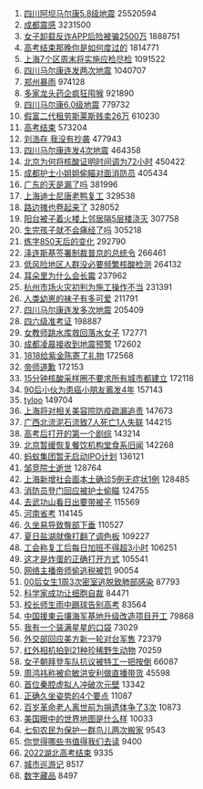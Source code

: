 1. [四川阿坝马尔康5.8级地震](https://s.weibo.com//weibo?q=%23%E5%9B%9B%E5%B7%9D%E9%98%BF%E5%9D%9D%E9%A9%AC%E5%B0%94%E5%BA%B75.8%E7%BA%A7%E5%9C%B0%E9%9C%87%23&Refer=top) 25520594
2. [成都震感](https://s.weibo.com//weibo?q=%23%E6%88%90%E9%83%BD%E9%9C%87%E6%84%9F%23&Refer=top) 3231500
3. [女子卸载反诈APP后险被骗2500万](https://s.weibo.com//weibo?q=%23%E5%A5%B3%E5%AD%90%E5%8D%B8%E8%BD%BD%E5%8F%8D%E8%AF%88APP%E5%90%8E%E9%99%A9%E8%A2%AB%E9%AA%972500%E4%B8%87%23&Refer=top) 1888751
4. [高考结束那晚你是如何度过的](https://s.weibo.com//weibo?q=%23%E9%AB%98%E8%80%83%E7%BB%93%E6%9D%9F%E9%82%A3%E6%99%9A%E4%BD%A0%E6%98%AF%E5%A6%82%E4%BD%95%E5%BA%A6%E8%BF%87%E7%9A%84%23&Refer=top) 1814771
5. [上海7个区周末将实施应检尽检](https://s.weibo.com//weibo?q=%23%E4%B8%8A%E6%B5%B77%E4%B8%AA%E5%8C%BA%E5%91%A8%E6%9C%AB%E5%B0%86%E5%AE%9E%E6%96%BD%E5%BA%94%E6%A3%80%E5%B0%BD%E6%A3%80%23&Refer=top) 1091522
6. [四川马尔康连发两次地震](https://s.weibo.com//weibo?q=%23%E5%9B%9B%E5%B7%9D%E9%A9%AC%E5%B0%94%E5%BA%B7%E8%BF%9E%E5%8F%91%E4%B8%A4%E6%AC%A1%E5%9C%B0%E9%9C%87%23&Refer=top) 1040707
7. [郑州暴雨](https://s.weibo.com//weibo?q=%23%E9%83%91%E5%B7%9E%E6%9A%B4%E9%9B%A8%23&Refer=top) 974128
8. [多家龙头药企疯狂囤猴](https://s.weibo.com//weibo?q=%23%E5%A4%9A%E5%AE%B6%E9%BE%99%E5%A4%B4%E8%8D%AF%E4%BC%81%E7%96%AF%E7%8B%82%E5%9B%A4%E7%8C%B4%23&Refer=top) 921890
9. [四川马尔康6.0级地震](https://s.weibo.com//weibo?q=%23%E5%9B%9B%E5%B7%9D%E9%A9%AC%E5%B0%94%E5%BA%B76.0%E7%BA%A7%E5%9C%B0%E9%9C%87%23&Refer=top) 779732
10. [假富二代租劳斯莱斯贱卖26万](https://s.weibo.com//weibo?q=%23%E5%81%87%E5%AF%8C%E4%BA%8C%E4%BB%A3%E7%A7%9F%E5%8A%B3%E6%96%AF%E8%8E%B1%E6%96%AF%E8%B4%B1%E5%8D%9626%E4%B8%87%23&Refer=top) 610230
11. [高考结束](https://s.weibo.com//weibo?q=%23%E9%AB%98%E8%80%83%E7%BB%93%E6%9D%9F%23&Refer=top) 573204
12. [刘浩存 我没有抄袭](https://s.weibo.com//weibo?q=%E5%88%98%E6%B5%A9%E5%AD%98%20%E6%88%91%E6%B2%A1%E6%9C%89%E6%8A%84%E8%A2%AD&Refer=top) 477943
13. [四川马尔康连发4次地震](https://s.weibo.com//weibo?q=%23%E5%9B%9B%E5%B7%9D%E9%A9%AC%E5%B0%94%E5%BA%B7%E8%BF%9E%E5%8F%914%E6%AC%A1%E5%9C%B0%E9%9C%87%23&Refer=top) 464358
14. [北京为何将核酸证明时间调为72小时](https://s.weibo.com//weibo?q=%23%E5%8C%97%E4%BA%AC%E4%B8%BA%E4%BD%95%E5%B0%86%E6%A0%B8%E9%85%B8%E8%AF%81%E6%98%8E%E6%97%B6%E9%97%B4%E8%B0%83%E4%B8%BA72%E5%B0%8F%E6%97%B6%23&Refer=top) 450422
15. [成都护士小姐姐偷瞄对面消防员](https://s.weibo.com//weibo?q=%23%E6%88%90%E9%83%BD%E6%8A%A4%E5%A3%AB%E5%B0%8F%E5%A7%90%E5%A7%90%E5%81%B7%E7%9E%84%E5%AF%B9%E9%9D%A2%E6%B6%88%E9%98%B2%E5%91%98%23&Refer=top) 405434
16. [广东的天是漏了吗](https://s.weibo.com//weibo?q=%23%E5%B9%BF%E4%B8%9C%E7%9A%84%E5%A4%A9%E6%98%AF%E6%BC%8F%E4%BA%86%E5%90%97%23&Refer=top) 381996
17. [上海迪士尼唐老鸭复工](https://s.weibo.com//weibo?q=%23%E4%B8%8A%E6%B5%B7%E8%BF%AA%E5%A3%AB%E5%B0%BC%E5%94%90%E8%80%81%E9%B8%AD%E5%A4%8D%E5%B7%A5%23&Refer=top) 329538
18. [路边摊也卷起来了](https://s.weibo.com//weibo?q=%23%E8%B7%AF%E8%BE%B9%E6%91%8A%E4%B9%9F%E5%8D%B7%E8%B5%B7%E6%9D%A5%E4%BA%86%23&Refer=top) 328052
19. [阳台被子着火楼上邻居隔5层楼浇灭](https://s.weibo.com//weibo?q=%23%E9%98%B3%E5%8F%B0%E8%A2%AB%E5%AD%90%E7%9D%80%E7%81%AB%E6%A5%BC%E4%B8%8A%E9%82%BB%E5%B1%85%E9%9A%945%E5%B1%82%E6%A5%BC%E6%B5%87%E7%81%AD%23&Refer=top) 307758
20. [生完孩子就不会痛经了吗](https://s.weibo.com//weibo?q=%23%E7%94%9F%E5%AE%8C%E5%AD%A9%E5%AD%90%E5%B0%B1%E4%B8%8D%E4%BC%9A%E7%97%9B%E7%BB%8F%E4%BA%86%E5%90%97%23&Refer=top) 305218
21. [练字850天后的变化](https://s.weibo.com//weibo?q=%23%E7%BB%83%E5%AD%97850%E5%A4%A9%E5%90%8E%E7%9A%84%E5%8F%98%E5%8C%96%23&Refer=top) 292790
22. [泽连斯基签署制裁普京的总统令](https://s.weibo.com//weibo?q=%23%E6%B3%BD%E8%BF%9E%E6%96%AF%E5%9F%BA%E7%AD%BE%E7%BD%B2%E5%88%B6%E8%A3%81%E6%99%AE%E4%BA%AC%E7%9A%84%E6%80%BB%E7%BB%9F%E4%BB%A4%23&Refer=top) 266461
23. [低风险地区人群没必要频繁核酸检测](https://s.weibo.com//weibo?q=%23%E4%BD%8E%E9%A3%8E%E9%99%A9%E5%9C%B0%E5%8C%BA%E4%BA%BA%E7%BE%A4%E6%B2%A1%E5%BF%85%E8%A6%81%E9%A2%91%E7%B9%81%E6%A0%B8%E9%85%B8%E6%A3%80%E6%B5%8B%23&Refer=top) 264132
24. [耳朵里为什么会长霉](https://s.weibo.com//weibo?q=%23%E8%80%B3%E6%9C%B5%E9%87%8C%E4%B8%BA%E4%BB%80%E4%B9%88%E4%BC%9A%E9%95%BF%E9%9C%89%23&Refer=top) 237962
25. [杭州市场火灾初判为施工操作不当](https://s.weibo.com//weibo?q=%23%E6%9D%AD%E5%B7%9E%E5%B8%82%E5%9C%BA%E7%81%AB%E7%81%BE%E5%88%9D%E5%88%A4%E4%B8%BA%E6%96%BD%E5%B7%A5%E6%93%8D%E4%BD%9C%E4%B8%8D%E5%BD%93%23&Refer=top) 231391
26. [人类幼崽的袜子有多可爱](https://s.weibo.com//weibo?q=%23%E4%BA%BA%E7%B1%BB%E5%B9%BC%E5%B4%BD%E7%9A%84%E8%A2%9C%E5%AD%90%E6%9C%89%E5%A4%9A%E5%8F%AF%E7%88%B1%23&Refer=top) 211791
27. [四川马尔康连发多次地震](https://s.weibo.com//weibo?q=%23%E5%9B%9B%E5%B7%9D%E9%A9%AC%E5%B0%94%E5%BA%B7%E8%BF%9E%E5%8F%91%E5%A4%9A%E6%AC%A1%E5%9C%B0%E9%9C%87%23&Refer=top) 205409
28. [四六级准考证](https://s.weibo.com//weibo?q=%23%E5%9B%9B%E5%85%AD%E7%BA%A7%E5%87%86%E8%80%83%E8%AF%81%23&Refer=top) 198887
29. [女教师跳水库救回落水女子](https://s.weibo.com//weibo?q=%23%E5%A5%B3%E6%95%99%E5%B8%88%E8%B7%B3%E6%B0%B4%E5%BA%93%E6%95%91%E5%9B%9E%E8%90%BD%E6%B0%B4%E5%A5%B3%E5%AD%90%23&Refer=top) 172771
30. [成都凌晨接收到地震预警](https://s.weibo.com//weibo?q=%23%E6%88%90%E9%83%BD%E5%87%8C%E6%99%A8%E6%8E%A5%E6%94%B6%E5%88%B0%E5%9C%B0%E9%9C%87%E9%A2%84%E8%AD%A6%23&Refer=top) 172602
31. [1818给紫金陈寄了礼物](https://s.weibo.com//weibo?q=1818%E7%BB%99%E7%B4%AB%E9%87%91%E9%99%88%E5%AF%84%E4%BA%86%E7%A4%BC%E7%89%A9&Refer=top) 172568
32. [帝师道歉](https://s.weibo.com//weibo?q=%23%E5%B8%9D%E5%B8%88%E9%81%93%E6%AD%89%23&Refer=top) 172153
33. [15分钟核酸采样圈不要求所有城市都建立](https://s.weibo.com//weibo?q=%2315%E5%88%86%E9%92%9F%E6%A0%B8%E9%85%B8%E9%87%87%E6%A0%B7%E5%9C%88%E4%B8%8D%E8%A6%81%E6%B1%82%E6%89%80%E6%9C%89%E5%9F%8E%E5%B8%82%E9%83%BD%E5%BB%BA%E7%AB%8B%23&Refer=top) 172118
34. [90后小伙为患癌小朋友蓄发4年](https://s.weibo.com//weibo?q=%2390%E5%90%8E%E5%B0%8F%E4%BC%99%E4%B8%BA%E6%82%A3%E7%99%8C%E5%B0%8F%E6%9C%8B%E5%8F%8B%E8%93%84%E5%8F%914%E5%B9%B4%23&Refer=top) 157143
35. [tyloo](https://s.weibo.com//weibo?q=tyloo&Refer=top) 149704
36. [上海将对相关美容院防疫疏漏追责](https://s.weibo.com//weibo?q=%23%E4%B8%8A%E6%B5%B7%E5%B0%86%E5%AF%B9%E7%9B%B8%E5%85%B3%E7%BE%8E%E5%AE%B9%E9%99%A2%E9%98%B2%E7%96%AB%E7%96%8F%E6%BC%8F%E8%BF%BD%E8%B4%A3%23&Refer=top) 147673
37. [广西北流泥石流致7人死亡1人失联](https://s.weibo.com//weibo?q=%23%E5%B9%BF%E8%A5%BF%E5%8C%97%E6%B5%81%E6%B3%A5%E7%9F%B3%E6%B5%81%E8%87%B47%E4%BA%BA%E6%AD%BB%E4%BA%A11%E4%BA%BA%E5%A4%B1%E8%81%94%23&Refer=top) 144215
38. [高考后打开的第一个剧综](https://s.weibo.com//weibo?q=%23%E9%AB%98%E8%80%83%E5%90%8E%E6%89%93%E5%BC%80%E7%9A%84%E7%AC%AC%E4%B8%80%E4%B8%AA%E5%89%A7%E7%BB%BC%23&Refer=top) 143214
39. [北京暂缓恢复餐饮机构堂食系旧闻](https://s.weibo.com//weibo?q=%23%E5%8C%97%E4%BA%AC%E6%9A%82%E7%BC%93%E6%81%A2%E5%A4%8D%E9%A4%90%E9%A5%AE%E6%9C%BA%E6%9E%84%E5%A0%82%E9%A3%9F%E7%B3%BB%E6%97%A7%E9%97%BB%23&Refer=top) 142268
40. [蚂蚁集团暂无启动IPO计划](https://s.weibo.com//weibo?q=%23%E8%9A%82%E8%9A%81%E9%9B%86%E5%9B%A2%E6%9A%82%E6%97%A0%E5%90%AF%E5%8A%A8IPO%E8%AE%A1%E5%88%92%23&Refer=top) 136121
41. [邹竞院士逝世](https://s.weibo.com//weibo?q=%23%E9%82%B9%E7%AB%9E%E9%99%A2%E5%A3%AB%E9%80%9D%E4%B8%96%23&Refer=top) 128764
42. [上海新增社会面本土确诊5例无症状1例](https://s.weibo.com//weibo?q=%23%E4%B8%8A%E6%B5%B7%E6%96%B0%E5%A2%9E%E7%A4%BE%E4%BC%9A%E9%9D%A2%E6%9C%AC%E5%9C%9F%E7%A1%AE%E8%AF%8A5%E4%BE%8B%E6%97%A0%E7%97%87%E7%8A%B61%E4%BE%8B%23&Refer=top) 128485
43. [消防员登门回应被护士偷瞄](https://s.weibo.com//weibo?q=%23%E6%B6%88%E9%98%B2%E5%91%98%E7%99%BB%E9%97%A8%E5%9B%9E%E5%BA%94%E8%A2%AB%E6%8A%A4%E5%A3%AB%E5%81%B7%E7%9E%84%23&Refer=top) 124755
44. [去武功山看日出要带被子](https://s.weibo.com//weibo?q=%23%E5%8E%BB%E6%AD%A6%E5%8A%9F%E5%B1%B1%E7%9C%8B%E6%97%A5%E5%87%BA%E8%A6%81%E5%B8%A6%E8%A2%AB%E5%AD%90%23&Refer=top) 115569
45. [河南省考](https://s.weibo.com//weibo?q=%E6%B2%B3%E5%8D%97%E7%9C%81%E8%80%83&Refer=top) 114145
46. [久坐易导致臀部下垂](https://s.weibo.com//weibo?q=%23%E4%B9%85%E5%9D%90%E6%98%93%E5%AF%BC%E8%87%B4%E8%87%80%E9%83%A8%E4%B8%8B%E5%9E%82%23&Refer=top) 110527
47. [夏日盐湖就像打翻了调色板](https://s.weibo.com//weibo?q=%23%E5%A4%8F%E6%97%A5%E7%9B%90%E6%B9%96%E5%B0%B1%E5%83%8F%E6%89%93%E7%BF%BB%E4%BA%86%E8%B0%83%E8%89%B2%E6%9D%BF%23&Refer=top) 109227
48. [工会称复工后每日加班不得超3小时](https://s.weibo.com//weibo?q=%23%E5%B7%A5%E4%BC%9A%E7%A7%B0%E5%A4%8D%E5%B7%A5%E5%90%8E%E6%AF%8F%E6%97%A5%E5%8A%A0%E7%8F%AD%E4%B8%8D%E5%BE%97%E8%B6%853%E5%B0%8F%E6%97%B6%23&Refer=top) 106251
49. [这才是炸蛋的正确打开方式](https://s.weibo.com//weibo?q=%23%E8%BF%99%E6%89%8D%E6%98%AF%E7%82%B8%E8%9B%8B%E7%9A%84%E6%AD%A3%E7%A1%AE%E6%89%93%E5%BC%80%E6%96%B9%E5%BC%8F%23&Refer=top) 105541
50. [网络主播帝师偷逃税被罚](https://s.weibo.com//weibo?q=%23%E7%BD%91%E7%BB%9C%E4%B8%BB%E6%92%AD%E5%B8%9D%E5%B8%88%E5%81%B7%E9%80%83%E7%A8%8E%E8%A2%AB%E7%BD%9A%23&Refer=top) 90054
51. [00后女生1周3次密室逃脱致肺部感染](https://s.weibo.com//weibo?q=%2300%E5%90%8E%E5%A5%B3%E7%94%9F1%E5%91%A83%E6%AC%A1%E5%AF%86%E5%AE%A4%E9%80%83%E8%84%B1%E8%87%B4%E8%82%BA%E9%83%A8%E6%84%9F%E6%9F%93%23&Refer=top) 87793
52. [科学家成功让细胞自裁](https://s.weibo.com//weibo?q=%23%E7%A7%91%E5%AD%A6%E5%AE%B6%E6%88%90%E5%8A%9F%E8%AE%A9%E7%BB%86%E8%83%9E%E8%87%AA%E8%A3%81%23&Refer=top) 84471
53. [校长师生雨中踢球告别高考](https://s.weibo.com//weibo?q=%23%E6%A0%A1%E9%95%BF%E5%B8%88%E7%94%9F%E9%9B%A8%E4%B8%AD%E8%B8%A2%E7%90%83%E5%91%8A%E5%88%AB%E9%AB%98%E8%80%83%23&Refer=top) 83564
54. [中国援柬云壤海军基地升级改造项目开工](https://s.weibo.com//weibo?q=%23%E4%B8%AD%E5%9B%BD%E6%8F%B4%E6%9F%AC%E4%BA%91%E5%A3%A4%E6%B5%B7%E5%86%9B%E5%9F%BA%E5%9C%B0%E5%8D%87%E7%BA%A7%E6%94%B9%E9%80%A0%E9%A1%B9%E7%9B%AE%E5%BC%80%E5%B7%A5%23&Refer=top) 79868
55. [我有一个装满星星的口袋](https://s.weibo.com//weibo?q=%E6%88%91%E6%9C%89%E4%B8%80%E4%B8%AA%E8%A3%85%E6%BB%A1%E6%98%9F%E6%98%9F%E7%9A%84%E5%8F%A3%E8%A2%8B&Refer=top) 73029
56. [外交部回应美方新一轮对台军售](https://s.weibo.com//weibo?q=%23%E5%A4%96%E4%BA%A4%E9%83%A8%E5%9B%9E%E5%BA%94%E7%BE%8E%E6%96%B9%E6%96%B0%E4%B8%80%E8%BD%AE%E5%AF%B9%E5%8F%B0%E5%86%9B%E5%94%AE%23&Refer=top) 72379
57. [红外相机拍到21种珍稀野生动物](https://s.weibo.com//weibo?q=%23%E7%BA%A2%E5%A4%96%E7%9B%B8%E6%9C%BA%E6%8B%8D%E5%88%B021%E7%A7%8D%E7%8F%8D%E7%A8%80%E9%87%8E%E7%94%9F%E5%8A%A8%E7%89%A9%23&Refer=top) 70259
58. [女子朝拜登车队抗议被特工一把按倒](https://s.weibo.com//weibo?q=%23%E5%A5%B3%E5%AD%90%E6%9C%9D%E6%8B%9C%E7%99%BB%E8%BD%A6%E9%98%9F%E6%8A%97%E8%AE%AE%E8%A2%AB%E7%89%B9%E5%B7%A5%E4%B8%80%E6%8A%8A%E6%8C%89%E5%80%92%23&Refer=top) 66087
59. [周鸿祎称被俞敏洪安利做直播带货](https://s.weibo.com//weibo?q=%23%E5%91%A8%E9%B8%BF%E7%A5%8E%E7%A7%B0%E8%A2%AB%E4%BF%9E%E6%95%8F%E6%B4%AA%E5%AE%89%E5%88%A9%E5%81%9A%E7%9B%B4%E6%92%AD%E5%B8%A6%E8%B4%A7%23&Refer=top) 45598
60. [首位秦腔虚拟人冲破次元壁](https://s.weibo.com//weibo?q=%23%E9%A6%96%E4%BD%8D%E7%A7%A6%E8%85%94%E8%99%9A%E6%8B%9F%E4%BA%BA%E5%86%B2%E7%A0%B4%E6%AC%A1%E5%85%83%E5%A3%81%23&Refer=top) 13342
61. [正确久坐姿势的4个要点](https://s.weibo.com//weibo?q=%23%E6%AD%A3%E7%A1%AE%E4%B9%85%E5%9D%90%E5%A7%BF%E5%8A%BF%E7%9A%844%E4%B8%AA%E8%A6%81%E7%82%B9%23&Refer=top) 11087
62. [百岁革命老人离世前为捐遗体争了3次](https://s.weibo.com//weibo?q=%23%E7%99%BE%E5%B2%81%E9%9D%A9%E5%91%BD%E8%80%81%E4%BA%BA%E7%A6%BB%E4%B8%96%E5%89%8D%E4%B8%BA%E6%8D%90%E9%81%97%E4%BD%93%E4%BA%89%E4%BA%863%E6%AC%A1%23&Refer=top) 10873
63. [美国眼中的世界地图是什么样](https://s.weibo.com//weibo?q=%23%E7%BE%8E%E5%9B%BD%E7%9C%BC%E4%B8%AD%E7%9A%84%E4%B8%96%E7%95%8C%E5%9C%B0%E5%9B%BE%E6%98%AF%E4%BB%80%E4%B9%88%E6%A0%B7%23&Refer=top) 10033
64. [七旬农民为保护一群鸟儿两次搬家](https://s.weibo.com//weibo?q=%23%E4%B8%83%E6%97%AC%E5%86%9C%E6%B0%91%E4%B8%BA%E4%BF%9D%E6%8A%A4%E4%B8%80%E7%BE%A4%E9%B8%9F%E5%84%BF%E4%B8%A4%E6%AC%A1%E6%90%AC%E5%AE%B6%23&Refer=top) 9543
65. [你觉得哪些书值得我们去读](https://s.weibo.com//weibo?q=%23%E4%BD%A0%E8%A7%89%E5%BE%97%E5%93%AA%E4%BA%9B%E4%B9%A6%E5%80%BC%E5%BE%97%E6%88%91%E4%BB%AC%E5%8E%BB%E8%AF%BB%23&Refer=top) 9400
66. [2022湖北高考结束](https://s.weibo.com//weibo?q=%232022%E6%B9%96%E5%8C%97%E9%AB%98%E8%80%83%E7%BB%93%E6%9D%9F%23&Refer=top) 9335
67. [城市巡游记](https://s.weibo.com//weibo?q=%23%E5%9F%8E%E5%B8%82%E5%B7%A1%E6%B8%B8%E8%AE%B0%23&Refer=top) 8517
68. [数字藏品](https://s.weibo.com//weibo?q=%E6%95%B0%E5%AD%97%E8%97%8F%E5%93%81&Refer=top) 8497
